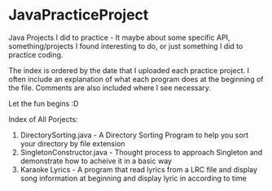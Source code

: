 # JavaPracticeProject
Java Projects I did to practice - It maybe about some specific API, something/projects I found interesting to do, or just something I did to practice coding.

The index is ordered by the date that I uploaded each practice project. I often include an explanation of what each program does at the beginning of the file. Comments are also included where I see necessary.

Let the fun begins :D

Index of All Porjects:

1. DirectorySorting.java - A Directory Sorting Program to help you sort your directory by file extension
2. SingletonConstructor.java - Thought process to approach Singleton and demonstrate how to acheive it in a basic way 
3. Karaoke Lyrics - A program that read lyrics from a LRC file and display song information at beginning and display lyric in according to                    time 



